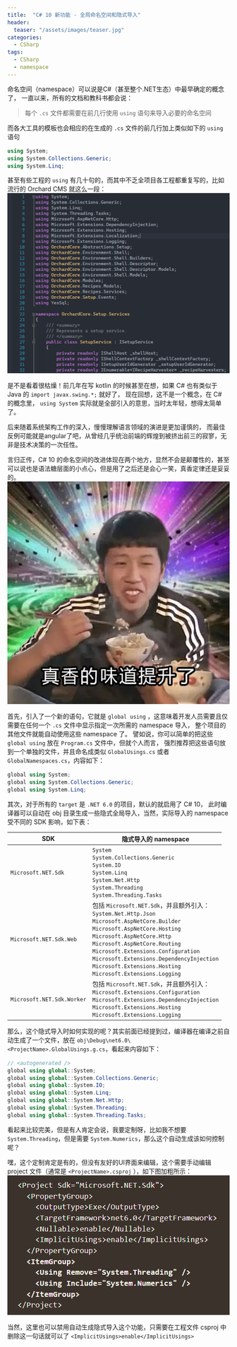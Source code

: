 ```yaml
---
title:  "C# 10 新功能 - 全局命名空间和隐式导入"
header:
  teaser: "/assets/images/teaser.jpg"
categories:
  - CSharp
tags:
  - CSharp
  - namespace
---
```


命名空间（namespace）可以说是C#（甚至整个.NET生态）中最早确定的概念了， 一直以来，所有的文档和教科书都会说：
> 每个 `.cs` 文件都需要在前几行使用 `using` 语句来导入必要的命名空间

而各大工具的模板也会相应的在生成的 `.cs` 文件的前几行加上类似如下的 `using` 语句
```csharp
using System;
using System.Collections.Generic;
using System.Linq;
```

甚至有些工程的 `using` 有几十句的，而其中不乏全项目各工程都重复写的，比如流行的 Orchard CMS 就这么一段：
![Orchard CMS namespace using](/assets/images/csharp10_namespace/orchardcore_namespace.png)

是不是看着很枯燥！前几年在写 kotlin 的时候甚至在想，如果 C# 也有类似于 Java 的 `import javax.swing.*;` 就好了，
现在回想，这不是一个概念，在 C# 的概念里， `using System` 实际就是全部引入的意思，当时太年轻，想得太简单了。

后来随着系统架构工作的深入，慢慢理解语言领域的演进是更加谨慎的，
而最佳反例可能就是angular了吧，从曾经几乎统治前端的辉煌到被挤出前三的寂寥，无非是技术决策的一次任性。

言归正传，C# 10 的命名空间的改进体现在两个地方，显然不会是颠覆性的，甚至可以说也是语法糖层面的小点心，但是用了之后还是会心一笑，真香定律还是妥妥的。
![真香](/assets/images/csharp10_namespace/zhenxiang.jpg)

首先，引入了一个新的语句，它就是 `global using` ，这意味着开发人员需要且仅需要在任何一个 `.cs` 文件中显示指定一次所需的 namespace 导入， 整个项目的其他文件就能自动使用这些 namespace 了。
譬如说，你可以简单的把这些 `global using` 放在 `Program.cs` 文件中，但就个人而言，
强烈推荐把这些语句放到一个单独的文件，并且命名成类似 `GlobalUsings.cs` 或者 `GlobalNamespaces.cs`，内容如下：
```csharp
global using System;
global using System.Collections.Generic;
global using System.Linq;
```
其次，对于所有的 `target` 是 `.NET 6.0` 的项目，默认的就启用了 C# 10， 
此时编译器可以自动在 obj 目录生成一些隐式全局导入，当然，实际导入的 namespace 受不同的 SDK 影响，如下表：

| SDK | 隐式导入的 namespace                                                                                                                                                                                                                                                                                                                                                                    |
|-----|------------------------------------------------------------------------------------------------------------------------------------------------------------------------------------------------------------------------------------------------------------------------------------------------------------------------------------------------------------------------------------|
| `Microsoft.NET.Sdk`    | `System` <br/> `System.Collections.Generic` <br/> `System.IO` <br/> `System.Linq` <br/> `System.Net.Http` <br/> `System.Threading` <br/> `System.Threading.Tasks`                                                                                                                                                                                                                  |
| `Microsoft.NET.Sdk.Web`   | 包括 `Microsoft.NET.Sdk`，并且额外引入： <br/> `System.Net.Http.Json` <br/> `Microsoft.AspNetCore.Builder` <br/> `Microsoft.AspNetCore.Hosting` <br/> `Microsoft.AspNetCore.Http` <br/> `Microsoft.AspNetCore.Routing` <br/> `Microsoft.Extensions.Configuration` <br/> `Microsoft.Extensions.DependencyInjection` <br/> `Microsoft.Extensions.Hosting` <br/> `Microsoft.Extensions.Logging` |
| `Microsoft.NET.Sdk.Worker`    | 包括 `Microsoft.NET.Sdk`，并且额外引入： <br/> `Microsoft.Extensions.Configuration` <br/> `Microsoft.Extensions.DependencyInjection` <br/> `Microsoft.Extensions.Hosting` <br/> `Microsoft.Extensions.Logging`                                                                                                                                                                                                                                       |

那么，这个隐式导入时如何实现的呢？其实前面已经提到过，编译器在编译之前自动生成了一个文件，放在 `obj\Debug\net6.0\<ProjectName>.GlobalUsings.g.cs`，看起来内容如下：
```csharp
// <autogenerated />
global using global::System;
global using global::System.Collections.Generic;
global using global::System.IO;
global using global::System.Linq;
global using global::System.Net.Http;
global using global::System.Threading;
global using global::System.Threading.Tasks;

```
看起来比较完美，但是有人肯定会说，我要定制呀，比如我不想要 `System.Threading`，但是需要 `System.Numerics`，那么这个自动生成该如何控制呢？

嘿，这个定制肯定是有的，但没有友好的UI界面来编辑，这个需要手动编辑 project 文件（通常是 `<ProjectName>.csproj` ），如下图加粗所示：
![ Implicit Usings in csproj ](/assets/images/csharp10_namespace/custom_csproj.png)

当然，这里也可以禁用自动生成隐式导入这个功能，只需要在工程文件 csproj 中删除这一句话就可以了
`<ImplicitUsings>enable</ImplicitUsings>`
